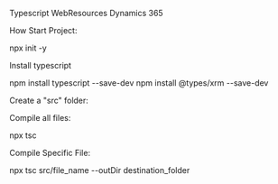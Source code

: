 Typescript WebResources Dynamics 365

How Start Project:

npx init -y

Install typescript

npm install typescript --save-dev
npm install @types/xrm --save-dev

Create a "src" folder:

Compile all files:

npx tsc

Compile Specific File:

npx tsc src/file_name --outDir destination_folder
